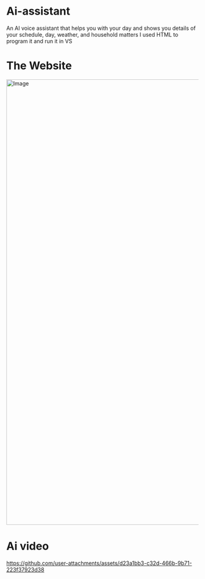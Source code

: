 # Ai-assistant
An AI voice assistant that helps you with your day and shows you details of your schedule, day, weather, and household matters I used HTML to program it and run it in VS

# The Website 
<img width="2142" height="1168" alt="Image" src="https://github.com/user-attachments/assets/960d43aa-9ec3-4c72-aa73-64c29be8e4c3" />


# Ai video 
https://github.com/user-attachments/assets/d23a1bb3-c32d-466b-9b71-223f37923d38
